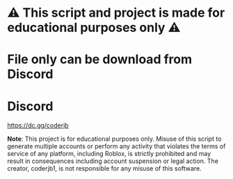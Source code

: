 # ⚠️ This script and project is made for educational purposes only ⚠️

# **File only can be download from Discord**

# Discord
https://dc.gg/coderjb

**Note**: This project is for educational purposes only. Misuse of this script to generate multiple accounts or perform any activity that violates the terms of service of any platform, including Roblox, is strictly prohibited and may result in consequences including account suspension or legal action. The creator, coderjb1, is not responsible for any misuse of this software.
